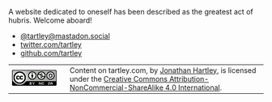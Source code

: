 <!--
.. title: About tartley.com
.. slug: about
.. date: 2020-06-11 16:12:34 UTC-05:00
.. link: 
.. description: 
.. type: text
.. author: Jonathan Hartley
-->

A website dedicated to oneself has been described as the greatest act of hubris. Welcome aboard!

* [@tartley@mastadon.social](https://mastodon.social/web/@tartley)
* [twitter.com/tartley](https://twitter.com/tartley)
* [github.com/tartley](https://github.com/tartley)

<table><tr><td width=100><a rel="license" href="http://creativecommons.org/licenses/by-nc-sa/4.0/"><img alt="Creative Commons License" style="border-width:0" src="/files/2020/creative-commons-by-nc-sa.png" /></a></td/><td><span xmlns:dct="http://purl.org/dc/terms/" property="dct:title">Content on tartley.com</span>, by <a xmlns:cc="http://creativecommons.org/ns#" href="mailto://tartley @ the domain tartley dot com" property="cc:attributionName" rel="cc:attributionURL">Jonathan Hartley</a>, is licensed under the <a rel="license" href="http://creativecommons.org/licenses/by-nc-sa/4.0/">Creative Commons Attribution-NonCommercial-ShareAlike 4.0 International</a>.</td></tr></table>

<br />

